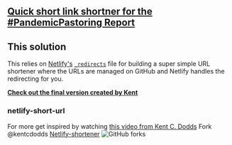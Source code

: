 ## [Quick short link shortner for the #PandemicPastoring Report](https://eileencampbellreed.org/pandemicpastoring-report-download-2022/)

## This solution

This relies on [Netlify's](https://www.netlify.com)
[`_redirects`](https://www.netlify.com/docs/redirects/) file for building a
super simple URL shortener where the URLs are managed on GitHub and Netlify
handles the redirecting for you.

[**Check out the final version created by Kent**](https://github.com/kentcdodds/netlify-shortener)

### netlify-short-url

For more get inspired by watching [this video from Kent C. Dodds](https://rosell.io/kcd-video)
Fork @kentcdodds [Netlify-shortener](https://github.com/kentcdodds/netlify-shortener)
![GitHub forks](https://img.shields.io/github/forks/kentcdodds/netlify-shortener?label=Fork&style=social)

